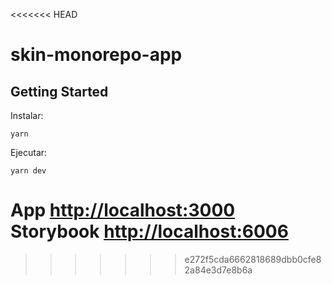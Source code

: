 <<<<<<< HEAD
# skin-monorepo-app


## Getting Started

Instalar:
``` 
yarn
```

Ejecutar:

``` 
yarn dev
```


App [http://localhost:3000](http://localhost:3000)  
Storybook [http://localhost:6006](http://localhost:6006)  
=======
>>>>>>> e272f5cda6662818689dbb0cfe82a84e3d7e8b6a
